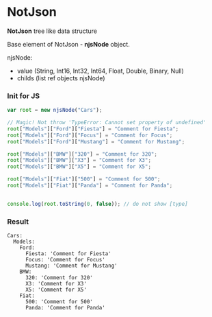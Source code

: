 # NotJson
**NotJson** tree like data structure 

Base element of NotJson - **njsNode** object.

njsNode:
 - value (String, Int16, Int32, Int64, Float, Double, Binary, Null)
 - childs (list ref objects njsNode)


### Init for JS
```javascript
var root = new njsNode("Cars");

// Magic! Not throw 'TypeError: Cannot set property of undefined'
root["Models"]["Ford"]["Fiesta"] = "Comment for Fiesta";  
root["Models"]["Ford"]["Focus"] = "Comment for Focus";
root["Models"]["Ford"]["Mustang"] = "Comment for Mustang";

root["Models"]["BMW"]["320"] = "Comment for 320"; 
root["Models"]["BMW"]["X3"] = "Comment for X3";
root["Models"]["BMW"]["X5"] = "Comment for X5";

root["Models"]["Fiat"]["500"] = "Comment for 500"; 
root["Models"]["Fiat"]["Panda"] = "Comment for Panda";


console.log(root.toString(0, false)); // do not show [type] 
```
### Result
```text
Cars: 
  Models: 
    Ford: 
      Fiesta: 'Comment for Fiesta'
      Focus: 'Comment for Focus'
      Mustang: 'Comment for Mustang'
    BMW: 
      320: 'Comment for 320'
      X3: 'Comment for X3'
      X5: 'Comment for X5'
    Fiat: 
      500: 'Comment for 500'
      Panda: 'Comment for Panda'
```





 
